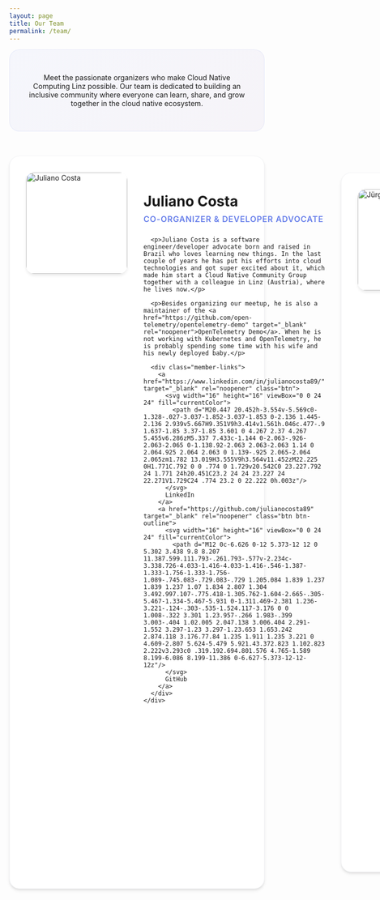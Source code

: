 ```yaml
---
layout: page
title: Our Team
permalink: /team/
---
```


<div class="team-intro">
  <p class="lead">Meet the passionate organizers who make Cloud Native Computing Linz possible. Our team is dedicated to building an inclusive community where everyone can learn, share, and grow together in the cloud native ecosystem.</p>
</div>

<div class="team-grid">
  <div class="team-member">
    <img src="{{ site.baseurl }}/images/juliano.jpg" alt="Juliano Costa" />
    <div class="member-info">
      <h3>Juliano Costa</h3>
      <div class="member-role">Co-Organizer & Developer Advocate</div>
      
      <p>Juliano Costa is a software engineer/developer advocate born and raised in Brazil who loves learning new things. In the last couple of years he has put his efforts into cloud technologies and got super excited about it, which made him start a Cloud Native Community Group together with a colleague in Linz (Austria), where he lives now.</p>
      
      <p>Besides organizing our meetup, he is also a maintainer of the <a href="https://github.com/open-telemetry/opentelemetry-demo" target="_blank" rel="noopener">OpenTelemetry Demo</a>. When he is not working with Kubernetes and OpenTelemetry, he is probably spending some time with his wife and his newly deployed baby.</p>
      
      <div class="member-links">
        <a href="https://www.linkedin.com/in/julianocosta89/" target="_blank" rel="noopener" class="btn">
          <svg width="16" height="16" viewBox="0 0 24 24" fill="currentColor">
            <path d="M20.447 20.452h-3.554v-5.569c0-1.328-.027-3.037-1.852-3.037-1.853 0-2.136 1.445-2.136 2.939v5.667H9.351V9h3.414v1.561h.046c.477-.9 1.637-1.85 3.37-1.85 3.601 0 4.267 2.37 4.267 5.455v6.286zM5.337 7.433c-1.144 0-2.063-.926-2.063-2.065 0-1.138.92-2.063 2.063-2.063 1.14 0 2.064.925 2.064 2.063 0 1.139-.925 2.065-2.064 2.065zm1.782 13.019H3.555V9h3.564v11.452zM22.225 0H1.771C.792 0 0 .774 0 1.729v20.542C0 23.227.792 24 1.771 24h20.451C23.2 24 24 23.227 24 22.271V1.729C24 .774 23.2 0 22.222 0h.003z"/>
          </svg>
          LinkedIn
        </a>
        <a href="https://github.com/julianocosta89" target="_blank" rel="noopener" class="btn btn-outline">
          <svg width="16" height="16" viewBox="0 0 24 24" fill="currentColor">
            <path d="M12 0c-6.626 0-12 5.373-12 12 0 5.302 3.438 9.8 8.207 11.387.599.111.793-.261.793-.577v-2.234c-3.338.726-4.033-1.416-4.033-1.416-.546-1.387-1.333-1.756-1.333-1.756-1.089-.745.083-.729.083-.729 1.205.084 1.839 1.237 1.839 1.237 1.07 1.834 2.807 1.304 3.492.997.107-.775.418-1.305.762-1.604-2.665-.305-5.467-1.334-5.467-5.931 0-1.311.469-2.381 1.236-3.221-.124-.303-.535-1.524.117-3.176 0 0 1.008-.322 3.301 1.23.957-.266 1.983-.399 3.003-.404 1.02.005 2.047.138 3.006.404 2.291-1.552 3.297-1.23 3.297-1.23.653 1.653.242 2.874.118 3.176.77.84 1.235 1.911 1.235 3.221 0 4.609-2.807 5.624-5.479 5.921.43.372.823 1.102.823 2.222v3.293c0 .319.192.694.801.576 4.765-1.589 8.199-6.086 8.199-11.386 0-6.627-5.373-12-12-12z"/>
          </svg>
          GitHub
        </a>
      </div>
    </div>
  </div>

  <div class="team-member">
    <img src="{{ site.baseurl }}/images/juergen.jpg" alt="Jürgen Etzlstorfer" />
    <div class="member-info">
      <h3>Jürgen Etzlstorfer</h3>
      <div class="member-role">Co-Organizer & Cloud Specialist</div>
      
      <p>Jürgen is an Application Innovation Specialist at Microsoft Austria, supporting Azure customers on their journey with Kubernetes, Containers, DevOps, GitHub, and other cloud native tools. He has been working in the industry in various roles including developer, researcher, product manager, and evangelist for over 10 years.</p>
      
      <p>Jürgen is a maintainer of the <a href="https://keptn.sh" target="_blank" rel="noopener">Keptn</a> open-source project and loves to share his experience with the community. He co-founded the Cloud-Native Computing Linz meetup to bring together like-minded professionals and foster knowledge sharing in the region.</p>
      
      <div class="member-links">
        <a href="https://www.linkedin.com/in/juergenetzlstorfer/" target="_blank" rel="noopener" class="btn">
          <svg width="16" height="16" viewBox="0 0 24 24" fill="currentColor">
            <path d="M20.447 20.452h-3.554v-5.569c0-1.328-.027-3.037-1.852-3.037-1.853 0-2.136 1.445-2.136 2.939v5.667H9.351V9h3.414v1.561h.046c.477-.9 1.637-1.85 3.37-1.85 3.601 0 4.267 2.37 4.267 5.455v6.286zM5.337 7.433c-1.144 0-2.063-.926-2.063-2.065 0-1.138.92-2.063 2.063-2.063 1.14 0 2.064.925 2.064 2.063 0 1.139-.925 2.065-2.064 2.065zm1.782 13.019H3.555V9h3.564v11.452zM22.225 0H1.771C.792 0 0 .774 0 1.729v20.542C0 23.227.792 24 1.771 24h20.451C23.2 24 24 23.227 24 22.271V1.729C24 .774 23.2 0 22.222 0h.003z"/>
          </svg>
          LinkedIn
        </a>
        <a href="https://twitter.com/jetzlstorfer" target="_blank" rel="noopener" class="btn btn-outline">
          <svg width="16" height="16" viewBox="0 0 24 24" fill="currentColor">
            <path d="M18.244 2.25h3.308l-7.227 8.26 8.502 11.24H16.17l-5.214-6.817L4.99 21.75H1.68l7.73-8.835L1.254 2.25H8.08l4.713 6.231zm-1.161 17.52h1.833L7.084 4.126H5.117z"/>
          </svg>
          Twitter
        </a>
        <a href="https://jetzlstorfer.github.io" target="_blank" rel="noopener" class="btn btn-outline">
          <svg width="16" height="16" viewBox="0 0 24 24" fill="currentColor">
            <path d="M12 2C6.48 2 2 6.48 2 12s4.48 10 10 10 10-4.48 10-10S17.52 2 12 2zm-2 15l-5-5 1.41-1.41L10 14.17l7.59-7.59L19 8l-9 9z"/>
          </svg>
          Website
        </a>
        <a href="https://github.com/jetzlstorfer" target="_blank" rel="noopener" class="btn btn-outline">
          <svg width="16" height="16" viewBox="0 0 24 24" fill="currentColor">
            <path d="M12 0c-6.626 0-12 5.373-12 12 0 5.302 3.438 9.8 8.207 11.387.599.111.793-.261.793-.577v-2.234c-3.338.726-4.033-1.416-4.033-1.416-.546-1.387-1.333-1.756-1.333-1.756-1.089-.745.083-.729.083-.729 1.205.084 1.839 1.237 1.839 1.237 1.07 1.834 2.807 1.304 3.492.997.107-.775.418-1.305.762-1.604-2.665-.305-5.467-1.334-5.467-5.931 0-1.311.469-2.381 1.236-3.221-.124-.303-.535-1.524.117-3.176 0 0 1.008-.322 3.301 1.23.957-.266 1.983-.399 3.003-.404 1.02.005 2.047.138 3.006.404 2.291-1.552 3.297-1.23 3.297-1.23.653 1.653.242 2.874.118 3.176.77.84 1.235 1.911 1.235 3.221 0 4.609-2.807 5.624-5.479 5.921.43.372.823 1.102.823 2.222v3.293c0 .319.192.694.801.576 4.765-1.589 8.199-6.086 8.199-11.386 0-6.627-5.373-12-12-12z"/>
          </svg>
          GitHub
        </a>
      </div>
    </div>
  </div>
</div>

<div class="join-team-section">
  <div class="card">
    <h3>Want to Join Our Team?</h3>
    <p>We're always looking for passionate individuals who want to help grow the cloud native community in Linz. Whether you're interested in organizing events, speaking, or helping with logistics, we'd love to hear from you!</p>
    <div style="text-align: center; margin-top: 2rem;">
      <a href="https://forms.gle/9GPboKs4T5Yboq5c8" target="_blank" rel="noopener" class="btn btn-large">
        <svg width="20" height="20" viewBox="0 0 24 24" fill="currentColor">
          <path d="M12 2C6.48 2 2 6.48 2 12s4.48 10 10 10 10-4.48 10-10S17.52 2 12 2zm5 11h-4v4h-2v-4H7v-2h4V7h2v4h4v2z"/>
        </svg>
        Get Involved
      </a>
    </div>
  </div>
</div>

<style>
.team-intro {
  text-align: center;
  margin-bottom: 3rem;
  padding: 2rem;
  background: linear-gradient(135deg, rgba(102, 126, 234, 0.05) 0%, rgba(118, 75, 162, 0.05) 100%);
  border-radius: 20px;
  border: 1px solid rgba(102, 126, 234, 0.1);
}

.team-grid {
  display: flex;
  flex-direction: column;
  gap: 3rem;
  margin-bottom: 4rem;
}

.team-member {
  display: flex;
  align-items: flex-start;
  gap: 2rem;
  padding: 2rem;
  background: white;
  border-radius: 20px;
  box-shadow: 0 4px 6px -1px rgba(0, 0, 0, 0.1), 0 2px 4px -1px rgba(0, 0, 0, 0.06);
  transition: all 0.4s cubic-bezier(0.4, 0, 0.2, 1);
  border: 1px solid #f3f4f6;
  
  &:hover {
    transform: translateY(-8px);
    box-shadow: 0 20px 25px -5px rgba(0, 0, 0, 0.1), 0 10px 10px -5px rgba(0, 0, 0, 0.04);
  }
  
  img {
    width: 200px;
    height: 200px;
    border-radius: 16px;
    object-fit: cover;
    box-shadow: 0 4px 6px -1px rgba(0, 0, 0, 0.1);
    flex-shrink: 0;
  }
  
  .member-info {
    flex: 1;
    
    h3 {
      margin-bottom: 0.5rem;
      text-align: left;
      font-size: 1.75rem;
      
      &::after {
        display: none;
      }
    }
    
    .member-role {
      color: #667eea;
      font-weight: 600;
      font-size: 1rem;
      margin-bottom: 1.5rem;
      text-transform: uppercase;
      letter-spacing: 0.05em;
    }
    
    p {
      line-height: 1.7;
      margin-bottom: 1rem;
      color: #6b7280;
      
      a {
        color: #667eea;
        font-weight: 500;
        text-decoration: none;
        border-bottom: 1px solid transparent;
        transition: border-bottom-color 0.3s ease;
        
        &:hover {
          border-bottom-color: #667eea;
        }
      }
    }
    
    .member-links {
      display: flex;
      gap: 0.75rem;
      margin-top: 2rem;
      flex-wrap: wrap;
      
      a {
        display: inline-flex;
        align-items: center;
        gap: 0.5rem;
        padding: 0.75rem 1.25rem;
        background: linear-gradient(135deg, #667eea 0%, #764ba2 100%);
        color: white;
        text-decoration: none;
        font-weight: 600;
        border-radius: 12px;
        transition: all 0.3s cubic-bezier(0.4, 0, 0.2, 1);
        border: none;
        cursor: pointer;
        font-size: 0.875rem;
        
        &:hover {
          transform: translateY(-2px);
          box-shadow: 0 10px 15px -3px rgba(0, 0, 0, 0.1);
          color: white;
        }
        
        &.btn-outline {
          background: transparent;
          color: #667eea;
          border: 2px solid #667eea;
          
          &:hover {
            background: #667eea;
            color: white;
          }
        }
        
        svg {
          flex-shrink: 0;
        }
      }
    }
  }
  
  @media screen and (max-width: 768px) {
    flex-direction: column;
    text-align: center;
    gap: 1.5rem;
    
    img {
      width: 150px;
      height: 150px;
      margin: 0 auto;
    }
    
    .member-info {
      h3 {
        text-align: center;
      }
      
      .member-links {
        justify-content: center;
      }
    }
  }
}

.join-team-section {
  margin-top: 4rem;
  
  .card {
    text-align: center;
    padding: 3rem;
    background: linear-gradient(135deg, rgba(102, 126, 234, 0.05) 0%, rgba(118, 75, 162, 0.05) 100%);
    border: 1px solid rgba(102, 126, 234, 0.2);
    
    h3 {
      font-size: 1.75rem;
      margin-bottom: 1rem;
      text-align: center;
      
      &::after {
        display: none;
      }
    }
    
    p {
      font-size: 1.125rem;
      line-height: 1.6;
      color: #6b7280;
      max-width: 600px;
      margin: 0 auto 2rem;
    }
  }
}
</style>
